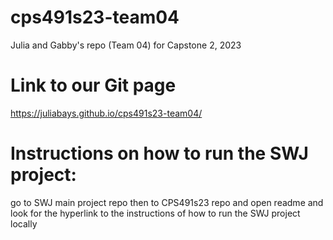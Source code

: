 # cps491s23-team04
Julia and Gabby's repo (Team 04) for Capstone 2, 2023

# Link to our Git page
https://juliabays.github.io/cps491s23-team04/

# Instructions on how to run the SWJ project:
go to SWJ main project repo then to CPS491s23 repo and open readme and look for the 
hyperlink to the instructions of how to run the SWJ project locally

